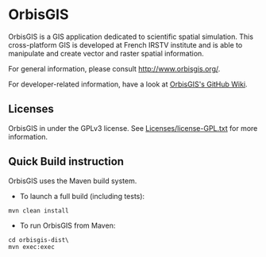 OrbisGIS
=====

OrbisGIS is a GIS application dedicated to scientific spatial simulation.
This cross-platform GIS is developed at French IRSTV institute and is able to
manipulate and create vector and raster spatial information. 

For general information, please consult http://www.orbisgis.org/.

For developer-related information, have a look at [OrbisGIS's GitHub Wiki](https://github.com/irstv/orbisgis/wiki).

Licenses
-----

OrbisGIS in under the GPLv3 license. See [Licenses/license-GPL.txt](https://github.com/irstv/orbisgis/blob/master/Licenses/license-GPL.txt) for more information.


Quick Build instruction
------

OrbisGIS uses the Maven build system. 

 * To launch a full build (including tests):

```
mvn clean install
```
 * To run OrbisGIS from Maven:

```
cd orbisgis-dist\
mvn exec:exec
```
